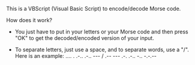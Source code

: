 This is a VBScript (Visual Basic Script) to encode/decode Morse code.

  How does it work?
  -  You just have to put in your letters or your Morse code and then press "OK" to get the decoded/encoded version of your input.

  -  To separate letters, just use a space, and to separate words, use a "/". Here is an example: .... . .-.. .-.. --- / .-- --- .-. .-.. -.. -.-.--

